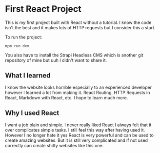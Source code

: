 # First React Project
This is my first project built with React without a tutorial. I know the code isn't the best and it makes lots of HTTP requests but I consider this a start.

To run the project:
```
npm run dev
```
You also have to install the Strapi Headless CMS which is another git repository of mine but uuh I didn't want to share it.

## What I learned
I know the website looks horrible especially to an experienced developer however I learned a lot from making it. React Routing, HTTP Requests in React, Markdown with React, etc. I hope to learn much more.

## Why I used React
I want a job plain and simple. I never really liked React I always felt that it over complicates simple tasks. I still feel this way after having used it. However I no longer hate it yes React is very powerful and can be used to create amazing websites. But it is still very complicated and if not used correctly can create shitty websites like this one.
